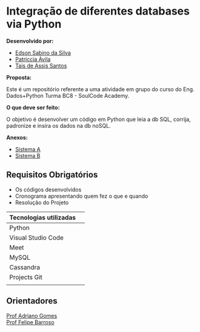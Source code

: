 # Integração de diferentes databases via Python
  
 **Desenvolvido por:**  

- [Edson Sabino da Silva](https://github.com/edsonkoreano)
- [Patriccia Àvila](https://github.com/patricciaavila)
- [Tais de Assis Santos](https://github.com/Tais-AS)

**Proposta:**

Este é um repositório referente a uma atividade em grupo do curso do Eng. Dados+Python Turma BC8 - SoulCode Academy.

**O que deve ser feito:**

O objetivo é desenvolver  um código em Python que leia a db SQL, corrija, padronize e insira os dados na db noSQL.

**Anexos:**

- [Sistema A](Sistema_A_SQL.csv)
- [Sistema B](Sistema_B_NoSQL.csv)

## Requisitos Obrigatórios

- Os códigos desenvolvidos
- Cronograma apresentando quem fez o que e quando
- Resolução do Projeto


|  Tecnologias utilizadas | |
| --- | --- |
|Python
|Visual Studio Code
|Meet
|MySQL
|Cassandra
|Projects Git |
|  |

## Orientadores

[Prof Adriano Gomes](https://www.linkedin.com/in/adriannogs/)  
[Prof Felipe Barroso](https://www.linkedin.com/in/felipe-soares-muylaert-barroso-1a603a116/://www.linkedin.com/in/adrianhttps://www.linkedin.com/in/felipe-soares-muylaert-barroso-1a603a116/)

